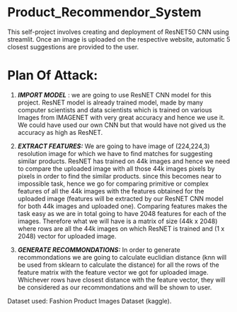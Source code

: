 # Product_Recommendor_System
This self-project involves creating and deployment of ResNET50 CNN using streamlit. Once an image is uploaded on the respective website, automatic 5 closest suggestions are provided to the user.

# **Plan Of Attack:**

1) ***IMPORT MODEL*** : we are going to use ResNET CNN model for this project. ResNET model is already trained model, made by many computer scientists and data scientists which is trained on various Images from IMAGENET with very great accuracy and hence we use it. We could have used our own CNN but that would have not gived us the accuracy as high as ResNET.

2) ***EXTRACT FEATURES:*** We are going to have image of (224,224,3) resolution image for which we have to find matches for suggesting similar products. ResNET has trained on 44k images and hence we need to compare the uploaded image with all those 44k images pixels by pixels in order to find the similar products. since this becomes near to impossible task, hence we go for comparing primitive or complex features of all the 44k images with the features obtained for the uploaded image (features will be extracted by our ResNET CNN model for both 44k images and uploaded one). Comparing features makes the task easy as we are in total going to have 2048 features for each of the images. Therefore what we will have is a matrix of size (44k x 2048) where rows are all the 44k images on which ResNET is trained and (1 x 2048) vector for uploaded image.

3) ***GENERATE RECOMMONDATIONS:*** In order to generate recommondations we are going to calculate euclidian distance (knn will be used from sklearn to calculate the distance) for all the rows of the feature matrix with the feature vector we got for uploaded image. Whichever rows have closest distance with the feature vector, they will be considered as our recommondations and will be shown to user.

Dataset used: Fashion Product Images Dataset (kaggle).
